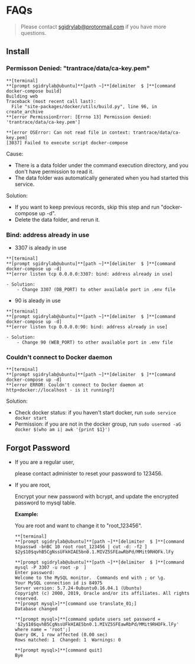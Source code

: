 # FAQs

> Please contact [sgidrylab@protonmail.com](mailto:sgidrylab@protonmail.com) if you have more questions.

## Install

### Permisson Denied: "trantrace/data/ca-key.pem"

```
**[terminal]
**[prompt sgidrylab@ubuntu]**[path ~]**[delimiter  $ ]**[command docker-compose build]
Building web
Traceback (most recent call last):
  File "site-packages/docker/utils/build.py", line 96, in create_archive
**[error PermissionError: [Errno 13] Permission denied: 'trantrace/data/ca-key.pem']

**[error OSError: Can not read file in context: trantrace/data/ca-key.pem]
[3037] Failed to execute script docker-compose
```

Cause:
  - There is a data folder under the command execution directory, and you don't have permission to read it.
  - The data folder was automatically generated when you had started this service.

Solution:
  - If you want to keep previous records, skip this step and run "docker-compose up -d".
  - Delete the data folder, and rerun it.

### Bind: address already in use

- 3307 is aleady in use
```
**[terminal]
**[prompt sgidrylab@ubuntu]**[path ~]**[delimiter  $ ]**[command docker-compose up -d]
**[error listen tcp 0.0.0.0:3307: bind: address already in use]
```
    - Solution:
        - Change 3307 (DB_PORT) to other available port in .env file

- 90 is aleady in use
```
**[terminal]
**[prompt sgidrylab@ubuntu]**[path ~]**[delimiter  $ ]**[command docker-compose up -d]
**[error listen tcp 0.0.0.0:90: bind: address already in use]
```
    - Solution:
        - Change 90 (WEB_PORT) to other available port in .env file

### Couldn't connect to Docker daemon

```
**[terminal]
**[prompt sgidrylab@ubuntu]**[path ~]**[delimiter  $ ]**[command docker-compose up -d]
**[error ERROR: Couldn't connect to Docker daemon at http+docker://localhost - is it running?]
```

Solution:
  - Check docker status: if you haven't start docker, run ```sudo service docker start```
  - Permission: if you are not in the docker group, run ```sudo usermod -aG docker $(who am i| awk '{print $1}') ```

## Forgot Password

- If you are a regular user,

    please contact administer to reset your password to 123456.

- If you are root,

    Encrypt your new password with bcrypt, and update the encrypted password to mysql table.

    **Example:**

    You are root and want to change it to "root_123456".

    ```
    **[terminal]
    **[prompt sgidrylab@ubuntu]**[path ~]**[delimiter  $ ]**[command htpasswd -bnBC 10 root root_123456 | cut -d: -f2 ]
    $2y$10$qvhB5CgNssUFkHIAE5bn0.1.MIVZ5SFEawRbPd/MMit9RHOFk.lFy

    **[prompt sgidrylab@ubuntu]**[path ~]**[delimiter  $ ]**[command mysql -P 3307 -u root -p  ]
    Enter password:
    Welcome to the MySQL monitor.  Commands end with ; or \g.
    Your MySQL connection id is 84975
    Server version: 5.7.24-0ubuntu0.16.04.1 (Ubuntu)
    Copyright (c) 2000, 2019, Oracle and/or its affiliates. All rights reserved.
    **[prompt mysql>]**[command use translate_01;]
    Database changed

    **[prompt mysql>]**[command update users set password = '$2y$10$qvhB5CgNssUFkHIAE5bn0.1.MIVZ5SFEawRbPd/MMit9RHOFk.lFy' where name = 'root';]
    Query OK, 1 row affected (0.00 sec)
    Rows matched: 1  Changed: 1  Warnings: 0

    **[prompt mysql>]**[command quit]
    Bye
    ```
